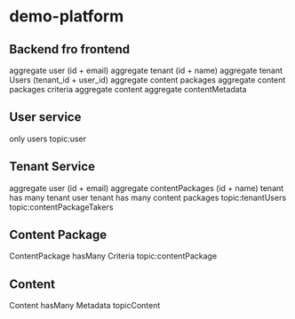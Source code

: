 # demo-platform

## Backend fro frontend
aggregate user (id + email)
aggregate tenant (id + name)
aggregate tenant Users (tenant_id + user_id)
aggregate content packages
aggregate content packages criteria
aggregate content
aggregate contentMetadata

## User service
only users
topic:user


## Tenant Service
aggregate user (id + email)
aggregate contentPackages (id + name)
tenant has many tenant user
tenant has many content packages
topic:tenantUsers
topic:contentPackageTakers

## Content Package
ContentPackage
hasMany Criteria
topic:contentPackage

## Content
Content
hasMany Metadata
topicContent
